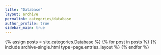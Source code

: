 ```yaml
---
title: "Database"
layout: archive
permalink: categories/database
author_profile: true
sidebar_main: true
---
```



{% assign posts = site.categories.Database %}
{% for post in posts %} {% include archive-single.html type=page.entries_layout %} {% endfor %}
